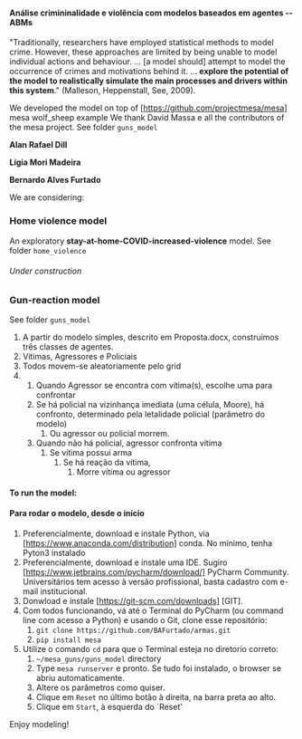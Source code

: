 #### Análise crimininalidade e violência com modelos baseados em agentes -- ABMs

"Traditionally, researchers have employed statistical methods to model crime. However, these approaches
are limited by being unable to model individual actions and behaviour. ... [a model should] attempt to model
the occurrence of crimes and motivations behind it. ... **explore the potential of the model to realistically
simulate the main processes and drivers within this system**." (Malleson, Heppenstall, See, 2009).  

We developed the model on top of [https://github.com/projectmesa/mesa] mesa wolf_sheep example
We thank David Massa e all the contributors of the mesa project. See folder `guns_model`

**Alan Rafael Dill**

**Lígia Mori Madeira**

**Bernardo Alves Furtado**

We are considering: 


### Home violence model

An exploratory **stay-at-home-COVID-increased-violence** model. See folder `home_violence`

###### Under construction

### Gun-reaction model

See folder `guns_model`

1. A partir do modelo simples, descrito em Proposta.docx, construímos três classes de agentes.
2. Vítimas, Agressores e Policiais
3. Todos movem-se aleatoriamente pelo grid
4. 1. Quando Agressor se encontra com vítima(s), escolhe uma para confrontar
   2. Se há policial na vizinhança imediata (uma célula, Moore), há confronto, determinado pela letalidade policial (parâmetro do modelo)
        1. Ou agressor ou policial morrem.
   3. Quando não há policial, agressor confronta vítima
        1. Se vítima possui arma
            1. Se há reação da vítima, 
                1. Morre vítima ou agressor  

#### To run the model:
#### Para rodar o modelo, desde o início

1. Preferencialmente, download e instale Python, via [https://www.anaconda.com/distribution] conda. No mínimo, tenha Pyton3 instalado
2. Preferencialmente, download e instale uma IDE. Sugiro [https://www.jetbrains.com/pycharm/download/] PyCharm Community. Universitários tem acesso à versão profissional, basta cadastro com e-mail institucional. 
3. Donwload e instale [https://git-scm.com/downloads] [GIT].
4. Com todos funcionando, vá até o Terminal do PyCharm (ou command line com acesso a Python) e usando o Git, clone esse repositório:
    1. `git clone https://github.com/BAFurtado/armas.git`  
    2. `pip install mesa`
5. Utilize o comando `cd` para que o Terminal esteja no diretorio correto: 
    1. `~/mesa_guns/guns_model` directory
    2. Type `mesa runserver` e pronto. Se tudo foi instalado, o browser se abriu automaticamente. 
    3. Altere os parâmetros como quiser.
    4. Clique em `Reset` no último botão à direita, na barra preta ao alto.
    5. Clique em `Start`, à esquerda do `Reset'
    
Enjoy modeling!
